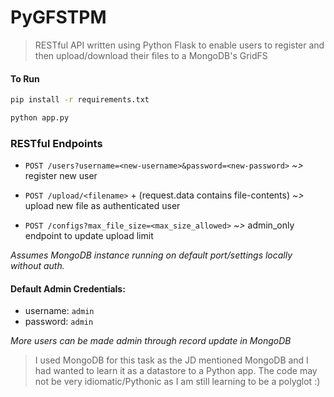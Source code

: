 # PyGFSTPM

> RESTful API written using Python Flask to enable users to register and then upload/download their files to a MongoDB's GridFS

#### To Run
```bash
pip install -r requirements.txt
```

```bash
python app.py
```


### RESTful Endpoints

* ```POST /users?username=<new-username>&password=<new-password>``` *~>* register new user

* ```POST /upload/<filename>``` + (request.data contains file-contents) *~>* upload new file as authenticated user

* ```POST /configs?max_file_size=<max_size_allowed>``` *~>* admin_only endpoint to update upload limit

_Assumes MongoDB instance running on default port/settings locally without auth._

#### Default Admin Credentials:
* username: ```admin```
* password: ```admin```

_More users can be made admin through record update in MongoDB_


> I used MongoDB for this task as the JD mentioned MongoDB and I had wanted to learn it as a datastore to a Python app. The code may not be very idiomatic/Pythonic as I am still learning to be a polyglot :)
